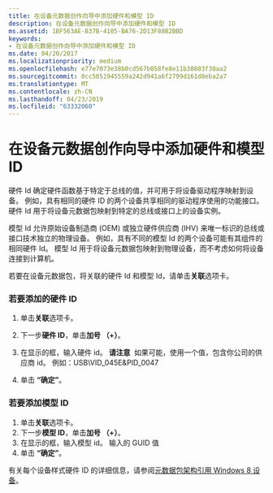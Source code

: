 ```yaml
---
title: 在设备元数据创作向导中添加硬件和模型 ID
description: 在设备元数据创作向导中添加硬件和模型 ID
ms.assetid: 1BF563AE-B37B-4105-BA76-2D13F88B2BBD
keywords:
- 在设备元数据创作向导中添加硬件和模型 ID
ms.date: 04/20/2017
ms.localizationpriority: medium
ms.openlocfilehash: e77e7073e38b0cd567b058fe8e11b30803f30aa2
ms.sourcegitcommit: 0cc5051945559a242d941a6f2799d161d8eba2a7
ms.translationtype: MT
ms.contentlocale: zh-CN
ms.lasthandoff: 04/23/2019
ms.locfileid: "63332060"
---
```

# <a name="add-hardware-and-model-ids-in-the-device-metadata-authoring-wizard"></a>在设备元数据创作向导中添加硬件和模型 ID


硬件 Id 确定硬件函数基于特定于总线的值，并可用于将设备驱动程序映射到设备。 例如，具有相同的硬件 ID 的两个设备共享相同的驱动程序使用的功能接口。 硬件 Id 用于将设备元数据包映射到特定的总线或接口上的设备实例。

模型 Id 允许原始设备制造商 (OEM) 或独立硬件供应商 (IHV) 来唯一标识的总线或接口技术独立的物理设备。 例如，具有不同的模型 Id 的两个设备可能有其组件的相同硬件 Id。 模型 Id 用于将设备元数据包映射到物理设备，而不考虑如何将设备连接到计算机。

若要在设备元数据包，将关联的硬件 Id 和模型 Id，请单击**关联**选项卡。

### <a name="span-idtoaddahardwareidspanspan-idtoaddahardwareidspanspan-idtoaddahardwareidspanto-add-a-hardware-id"></a><span id="To_add_a_Hardware_ID_"></span><span id="to_add_a_hardware_id_"></span><span id="TO_ADD_A_HARDWARE_ID_"></span>若要添加的硬件 ID

1.  单击**关联**选项卡。
2.  下一步**硬件 ID**，单击**加号 （+）**。
3.  在显示的框，输入硬件 id。
    **请注意**  如果可能，使用一个值，包含你公司的供应商 id。 例如：USB\\VID\_045E&PID\_0047

     

4.  单击 **“确定”**。

### <a name="span-idtoaddamodelidspanspan-idtoaddamodelidspanspan-idtoaddamodelidspanto-add-a-model-id"></a><span id="To_add_a_Model_ID_"></span><span id="to_add_a_model_id_"></span><span id="TO_ADD_A_MODEL_ID_"></span>若要添加模型 ID

1.  单击**关联**选项卡。
2.  下一步**模型 ID**，单击**加号 （+）**。
3.  在显示的框，输入模型 id。 输入的 GUID 值
4.  单击 **“确定”**。

有关每个设备样式硬件 ID 的详细信息，请参阅[元数据包架构引用 Windows 8 设备](https://go.microsoft.com/fwlink/p/?LinkId=226753)。

 

 





